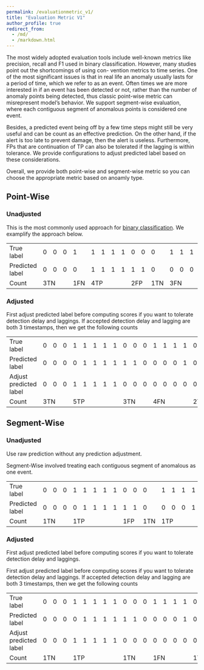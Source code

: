 ```yaml
---
permalink: /evaluationmetric_v1/
title: "Evaluation Metric V1"
author_profile: true
redirect_from: 
  - /md/
  - /markdown.html
---
```

The most widely adopted evaluation tools include well-known metrics like precision, recall and F1 used in binary
classification. However, many studies point out the shortcomings of using con-
vention metrics to time series. One of the most significant issues is that
in real life an anomaly usually lasts for a period of time, which we refer to as
an event. Often times we are more interested in if an event has been detected
or not, rather than the number of anomaly points being detected, thus classic
point-wise metric can misrepresent model’s behavior. We support segment-wise evaluation, where each
contiguous segment of anomalous points is considered one event.

Besides, a predicted event being off by a few time steps might still be very useful and can be count as 
an effective prediction. On the other hand, if the alert is too late to prevent damage, then the alert is 
useless. Furthermore, FPs that are continuation of TP  can also be tolerated if the lagging is within tolerance.
We provide configurations to adjust predicted label based on these considerations.

Overall, we provide both point-wise and segment-wise metric so you can choose the appropriate metric based on anoamly type. 

## Point-Wise



### Unadjusted
This is the most commonly used approach for [binary classification](https://en.wikipedia.org/wiki/Precision_and_recall_). We examplify the approach below.


<table>
  <tr>
   <td>True label</td> <td>0</td> <td>0</td> <td>0</td>  <td>1</td> <td>1</td> <td>1</td>  <td>1</td> <td>1</td> <td>0</td> <td>0</td> <td>0</td> <td>1</td> <td>1</td> <td>1</td> <td>1</td> <td>0</td> <td>0</td> <td>0</td> <td>0</td>
   </tr>
  <tr>
   <td>Predicted label</td> <td>0</td> <td>0</td> <td>0</td>  <td>0</td> <td>1</td> <td>1</td>  <td>1</td> <td>1</td> <td>1</td> <td>1</td> <td>0</td> <td>0</td> <td>0</td> <td>0</td> <td>1</td> <td>0</td> <td>0</td> <td>1</td> <td>1</td>  
  </tr>
  <tr>
    <td colspan="1">Count</td> <td colspan="3">3TN</td> <td colspan="1">1FN</td>  <td colspan="4">4TP</td> <td colspan="2">2FP</td> <td colspan="1">1TN</td> <td colspan="3">3FN</td> <td colspan="1">1TP</td> <td colspan="2">2TN</td> <td colspan="2">2FP</td> 
  </tr>
</table>

### Adjusted
First adjust predicted label before computing scores if you want to tolerate detection delay and  laggings. If accepted detection delay and lagging are both 3 timestamps, then we get the following counts 

<table>
  <tr>
   <td>True label</td> <td>0</td> <td>0</td> <td>0</td>  <td>1</td> <td>1</td> <td>1</td>  <td>1</td> <td>1</td> <td>0</td> <td>0</td> <td>0</td> <td>1</td> <td>1</td> <td>1</td> <td>1</td> <td>0</td> <td>0</td> <td>0</td> <td>0</td>
   </tr>
    <tr>
   <td>Predicted label</td> <td>0</td> <td>0</td> <td>0</td>  <td>0</td> <td>1</td> <td>1</td>  <td>1</td> <td>1</td> <td>1</td> <td>1</td> <td>0</td> <td>0</td> <td>0</td> <td>0</td> <td>1</td> <td>0</td> <td>0</td> <td>1</td> <td>1</td>  
  </tr>
  <tr>
   <td>Adjust predicted label</td> <td>0</td> <td>0</td> <td>0</td>  <td>1</td> <td>1</td> <td>1</td>  <td>1</td> <td>1</td> <td>0</td> <td>0</td> <td>0</td> <td>0</td> <td>0</td> <td>0</td> <td>0</td> <td>0</td> <td>0</td> <td>1</td> <td>1</td>  
  </tr>
  <tr>
    <td colspan="1">Count</td> <td colspan="3">3TN</td> <td colspan="5">5TP</td>  <td colspan="3">3TN</td> <td colspan="4">4FN</td> <td colspan="2">2TN</td> <td colspan="2">2FP</td> 
  </tr>
</table>

## Segment-Wise
### Unadjusted
Use raw prediction without any prediction adjustment.

Segment-Wise involved treating each contiguous segment of anomalous as one event.

 <table>
  <tr>
   <td>True label</td> <td>0</td> <td>0</td> <td>0</td>  <td>1</td> <td>1</td> <td>1</td>  <td>1</td> <td>1</td> <td>0</td> <td>0</td> <td>0</td> <td>1</td> <td>1</td> <td>1</td> <td>1</td> <td>0</td> <td>0</td> <td>0</td> <td>0</td>
   </tr>
  <tr>
   <td>Predicted label</td> <td>0</td> <td>0</td> <td>0</td>  <td>0</td> <td>1</td> <td>1</td>  <td>1</td> <td>1</td> <td>1</td> <td>1</td> <td>0</td> <td>0</td> <td>0</td> <td>0</td> <td>1</td> <td>0</td> <td>0</td> <td>1</td> <td>1</td>  
  </tr>
  <tr>
    <td colspan="1">Count</td> <td colspan="3">1TN</td> <td colspan="5">1TP</td>  <td colspan="2">1FP</td>   <td colspan="1">1TN</td>  <td colspan="4">1TP</td> <td colspan="2">1TN</td> <td colspan="2">1FP</td>
  </tr>
</table>


### Adjusted
First adjust predicted label before computing scores if you want to tolerate detection delay and  laggings.

First adjust predicted label before computing scores if you want to tolerate detection delay and  laggings. If accepted detection delay and lagging are both 3 timestamps, then we get the following counts 

<table>
  <tr>
   <td>True label</td> <td>0</td> <td>0</td> <td>0</td>  <td>1</td> <td>1</td> <td>1</td>  <td>1</td> <td>1</td> <td>0</td> <td>0</td> <td>0</td> <td>1</td> <td>1</td> <td>1</td> <td>1</td> <td>0</td> <td>0</td> <td>0</td> <td>0</td>
   </tr>
    <tr>
   <td>Predicted label</td> <td>0</td> <td>0</td> <td>0</td>  <td>0</td> <td>1</td> <td>1</td>  <td>1</td> <td>1</td> <td>1</td> <td>1</td> <td>0</td> <td>0</td> <td>0</td> <td>0</td> <td>1</td> <td>0</td> <td>0</td> <td>1</td> <td>1</td>  
  </tr>
  <tr>
   <td>Adjust predicted label</td> <td>0</td> <td>0</td> <td>0</td>  <td>1</td> <td>1</td> <td>1</td>  <td>1</td> <td>1</td> <td>0</td> <td>0</td> <td>0</td> <td>0</td> <td>0</td> <td>0</td> <td>0</td> <td>0</td> <td>0</td> <td>1</td> <td>1</td>  
  </tr>
  <tr>
    <td colspan="1">Count</td> <td colspan="3">1TN</td> <td colspan="5">1TP</td>  <td colspan="3">1TN</td>   <td colspan="4">1FN</td>  <td colspan="2">1TP</td> <td colspan="2">1FP</td> 
  </tr>
</table>


